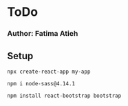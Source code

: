 # ToDo

### Author: Fatima Atieh


## Setup

`npx create-react-app my-app`

`npm i node-sass@4.14.1`

`npm install react-bootstrap bootstrap`